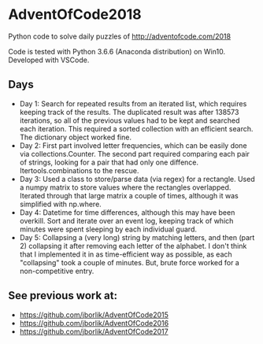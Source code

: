 # AdventOfCode2018

Python code to solve daily puzzles of http://adventofcode.com/2018

Code is tested with Python 3.6.6 (Anaconda distribution) on Win10.  Developed with VSCode.

## Days
* Day 1:  Search for repeated results from an iterated list, which requires keeping track of the results.  The duplicated result was after 138573 iterations, so all of the previous values had to be kept and searched each iteration.  This required a sorted collection with an efficient search.  The dictionary object worked fine.
* Day 2:  First part involved letter frequencies, which can be easily done via collections.Counter.  The second part required comparing each pair of strings, looking for a pair that had only one diffence.  Itertools.combinations to the rescue.  
* Day 3:  Used a class to store/parse data (via regex) for a rectangle.  Used a numpy matrix to store values where the rectangles overlapped.  Iterated through that large matrix a couple of times, although it was simplified with np.where.
* Day 4:  Datetime for time differences, although this may have been overkill.  Sort and iterate over an event log, keeping track of which
minutes were spent sleeping by each individual guard.
* Day 5:  Collapsing a (very long) string by matching letters, and then (part 2) collapsing it after removing each letter of the alphabet.  I don't think that I implemented it in as time-efficient way as possible, as each "collapsing" took a couple of minutes.  But, brute force worked for a non-competitive entry.



## See previous work at:
* https://github.com/jborlik/AdventOfCode2015
* https://github.com/jborlik/AdventOfCode2016
* https://github.com/jborlik/AdventOfCode2017
